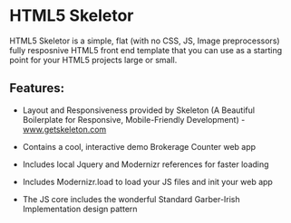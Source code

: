 HTML5 Skeletor
========================

HTML5 Skeletor is a simple, flat (with no CSS, JS, Image preprocessors) fully resposnive HTML5 front end template that you can use as a starting point for your HTML5 projects large or small.

Features:
----------

*  Layout and Responsiveness provided by Skeleton (A Beautiful Boilerplate for Responsive, Mobile-Friendly Development) - www.getskeleton.com

* Contains a cool, interactive demo Brokerage Counter web app

* Includes local Jquery and Modernizr references for faster loading

* Includes Modernizr.load to load your JS files and init your web app

* The JS core includes the wonderful Standard Garber-Irish Implementation design pattern 
